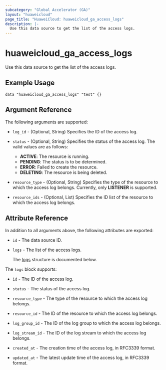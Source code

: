 ```yaml
---
subcategory: "Global Accelerator (GA)"
layout: "huaweicloud"
page_title: "HuaweiCloud: huaweicloud_ga_access_logs"
description: |-
  Use this data source to get the list of the access logs.
---
```


# huaweicloud_ga_access_logs

Use this data source to get the list of the access logs.

## Example Usage

```hcl
data "huaweicloud_ga_access_logs" "test" {}
```

## Argument Reference

The following arguments are supported:

* `log_id` - (Optional, String) Specifies the ID of the access log.

* `status` - (Optional, String) Specifies the status of the access log.
  The valid values are as follows:
  + **ACTIVE**: The resource is running.
  + **PENDING**: The status is to be determined.
  + **ERROR**: Failed to create the resource.
  + **DELETING**: The resource is being deleted.

* `resource_type` - (Optional, String) Specifies the type of the resource to which the access log belongs.
  Currently, only **LISTENER** is supported.

* `resource_ids` - (Optional, List) Specifies the ID list of the resource to which the access log belongs.

## Attribute Reference

In addition to all arguments above, the following attributes are exported:

* `id` - The data source ID.

* `logs` - The list of the access logs.

  The [logs](#logs_struct) structure is documented below.

<a name="logs_struct"></a>
The `logs` block supports:

* `id` - The ID of the access log.

* `status` - The status of the access log.

* `resource_type` - The type of the resource to which the access log belongs.

* `resource_id` - The ID of the resource to which the access log belongs.

* `log_group_id` - The ID of the log group to which the access log belongs.

* `log_stream_id` - The ID of the log stream to which the access log belongs.

* `created_at` - The creation time of the access log, in RFC3339 format.

* `updated_at` - The latest update time of the access log, in RFC3339 format.
